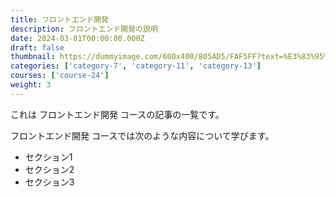 ```yaml
---
title: フロントエンド開発
description: フロントエンド開発の説明
date: 2024-03-01T00:00:00.000Z
draft: false
thumbnail: https://dummyimage.com/600x400/805AD5/FAF5FF?text=%E3%83%95%E3%83%AD%E3%83%B3%E3%83%88%E3%82%A8%E3%83%B3%E3%83%89%E9%96%8B%E7%99%BA
categories: ['category-7', 'category-11', 'category-13']
courses: ['course-24']
weight: 3
---
```


これは フロントエンド開発 コースの記事の一覧です。

  フロントエンド開発 コースでは次のような内容について学びます。

  - セクション1
  - セクション2
  - セクション3